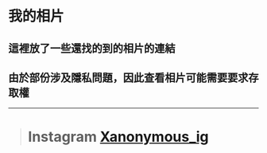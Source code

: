 # 我的相片
## 這裡放了一些還找的到的相片的連結
## 由於部份涉及隱私問題，因此查看相片可能需要要求存取權
---
> # **Instagram** [Xanonymous_ig](https://instagram.com/xanonymous_ig)
